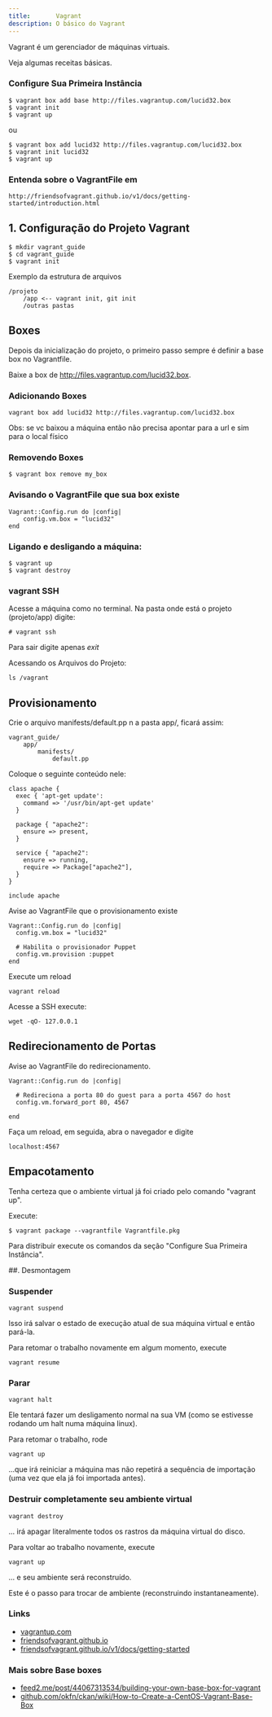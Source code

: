 ```yaml
---
title:       Vagrant
description: O básico do Vagrant
---
```


Vagrant é um gerenciador de máquinas virtuais.

Veja algumas receitas básicas.


### Configure Sua Primeira Instância

    $ vagrant box add base http://files.vagrantup.com/lucid32.box
    $ vagrant init
    $ vagrant up

ou 

    $ vagrant box add lucid32 http://files.vagrantup.com/lucid32.box
    $ vagrant init lucid32
    $ vagrant up


### Entenda sobre o VagrantFile em

    http://friendsofvagrant.github.io/v1/docs/getting-started/introduction.html




## 1. Configuração do Projeto Vagrant

    $ mkdir vagrant_guide
    $ cd vagrant_guide
    $ vagrant init

Exemplo da estrutura de arquivos

    /projeto
        /app <-- vagrant init, git init
        /outras pastas


##  Boxes

Depois da inicialização do projeto, o primeiro passo sempre é definir a base box no Vagrantfile.

Baixe a box de http://files.vagrantup.com/lucid32.box.


### Adicionando Boxes

    vagrant box add lucid32 http://files.vagrantup.com/lucid32.box

Obs: se vc baixou a máquina então não precisa apontar para a url e sim para o local físico


### Removendo Boxes

    $ vagrant box remove my_box


### Avisando o VagrantFile que sua box existe

    Vagrant::Config.run do |config|
        config.vm.box = "lucid32"
    end

### Ligando e desligando a máquina:

    $ vagrant up
    $ vagrant destroy


### vagrant SSH

Acesse a máquina como no terminal. Na pasta onde está o projeto (projeto/app) digite:

    # vagrant ssh

Para sair digite apenas *exit*


Acessando os Arquivos do Projeto:

    ls /vagrant



##  Provisionamento

Crie o arquivo manifests/default.pp n a pasta app/, ficará assim:

    vagrant_guide/
        app/
            manifests/
                default.pp


Coloque o seguinte conteúdo nele:

    class apache {
      exec { 'apt-get update':
        command => '/usr/bin/apt-get update'
      }

      package { "apache2":
        ensure => present,
      }

      service { "apache2":
        ensure => running,
        require => Package["apache2"],
      }
    }

    include apache

Avise ao VagrantFile que o provisionamento existe

    Vagrant::Config.run do |config|
      config.vm.box = "lucid32"

      # Habilita o provisionador Puppet
      config.vm.provision :puppet
    end

Execute um reload

    vagrant reload

Acesse a SSH execute:

    wget -qO- 127.0.0.1



## Redirecionamento de Portas

Avise ao VagrantFile do redirecionamento.

    Vagrant::Config.run do |config|

      # Redireciona a porta 80 do guest para a porta 4567 do host
      config.vm.forward_port 80, 4567

    end

Faça um reload, em seguida, abra o navegador e digite
    
    localhost:4567



## Empacotamento

Tenha certeza que o ambiente virtual já foi criado pelo comando "vagrant up".

Execute:
    
    $ vagrant package --vagrantfile Vagrantfile.pkg

Para distribuir execute os comandos da seção "Configure Sua Primeira Instância".




##. Desmontagem

### Suspender

    vagrant suspend

Isso irá salvar o estado de execução atual de sua máquina virtual e então pará-la. 

Para retomar o trabalho novamente em algum momento, execute

    vagrant resume

### Parar

    vagrant halt

Ele tentará fazer um desligamento normal na sua VM (como se estivesse rodando um halt numa máquina linux).

Para retomar o trabalho, rode
    
    vagrant up 

...que irá reiniciar a máquina mas não repetirá a sequência de importação (uma vez que ela já foi importada antes).



### Destruir completamente seu ambiente virtual

    vagrant destroy

... irá apagar literalmente todos os rastros da máquina virtual do disco. 

Para voltar ao trabalho novamente, execute 

    vagrant up

... e seu ambiente será reconstruído.


Este é o passo para trocar de ambiente (reconstruindo instantaneamente).



### Links

- [vagrantup.com](http://www.vagrantup.com/ "link-externo")
- [friendsofvagrant.github.io](http://friendsofvagrant.github.io/ "link-externo")
- [friendsofvagrant.github.io/v1/docs/getting-started](http://friendsofvagrant.github.io/v1/docs/getting-started "link-externo")


### Mais sobre Base boxes

- [feed2.me/post/44067313534/building-your-own-base-box-for-vagrant](http://feed2.me/post/44067313534/building-your-own-base-box-for-vagrant "link-externo")
- [github.com/okfn/ckan/wiki/How-to-Create-a-CentOS-Vagrant-Base-Box](https://github.com/okfn/ckan/wiki/How-to-Create-a-CentOS-Vagrant-Base-Box "link-externo")
